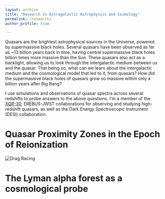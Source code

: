 ```yaml
---
layout: archive
title: "Research in Extragalactic Astrophysics and Cosmology"
permalink: /research/
author_profile: true

---
```


Quasars are the brightest astrophysical sources in the Universe, powered by supermassive black holes. Several quasars have been observed as far as ~13 billion years back in time, having central supermassive black holes billion times more massive than the Sun. These quasars also act as a backlight, allowing us to look through the intergalactic medium between us and the quasar. 
That being so, what can we learn about the intergalactic medium and the cosmological model that led to it, from quasars? How did the supermassive black holes of quasars grow so massive within only a billion years after Big Bang? 

I use simulations and observations of quasar spectra across several redshifts to probe answers to the above questions.
I'm a member of the [XQR-30](https://xqr30.inaf.it), EREBUS-JWST collaborations for observing and studying high-redshift quasars, as well as the Dark Energy Spectroscopic Instrument (DESI) collaboration.

Quasar Proximity Zones in the Epoch of Reionization 
======


![Drag Racing](http://sindhusatyavolu.github.io/My_papers/proximityzone_illustration.png)



The Lyman alpha forest as a cosmological probe 
====== 
